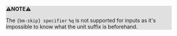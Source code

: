 <div style="margin:2em; background-color: #e0e0e0;">

<strong>⚠️NOTE️️️⚠️</strong>

The `{bm-skip} specifier` `%q` is not supported for inputs as it's impossible to know what the unit suffix is beforehand.
</div>

